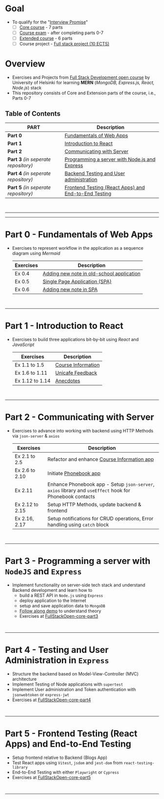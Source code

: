 # Goal
- To qualify for the "[Interview Promise](https://fullstackopen.com/en/part0/general_info#interview-promise)"
    - [ ]  [Core course](https://fullstackopen.com/en/part0/general_info#parts-and-completion) - 7 parts
    - [ ]  [Course exam](https://fullstackopen.com/en/part0/general_info#the-course-exam) - after completing parts 0-7
    - [ ]  [Extended course](https://fullstackopen.com/en/part0/general_info#parts-and-completion) - 6 parts
    - [ ]  Course project - [Full stack project (10 ECTS)](https://fullstackopen.com/en/part0/general_info#full-stack-project)

# Overview
- Exercises and Projects from [Full Stack Development open course](https://fullstackopen.com/en/) by University of Helsinki for learning **MERN** (_MongoDB, Express.js, React, Node.js_) stack
- This repository consists of Core and Extension parts of the course, i.e., Parts 0-7

## Table of Contents
| PART | Description |
| --- | --- |
| **Part 0** | [Fundamentals of Web Apps](#part-0---fundamentals-of-web-apps) |
| **Part 1** | [Introduction to React](#part-1---introduction-to-react) |
| **Part 2** | [Communicating with Server](#part-2---communicating-with-server) |
| **Part 3** _(in seperate repository)_ | [Programming a server with Node.js and Express](#part-3---programming-a-server-with-nodejs-and-express) |
| **Part 4** _(in seperate repository)_ | [Backend Testing and User administration](#part-4---testing-and-user-administration-in-express-with-supertest) |
| **Part 5** _(in seperate repository)_ | [Frontend Testing (React Apps) and End-to-End Testing ](#part-5---frontend-testing-react-apps-and-end-to-end-testing) | 
 

<br>
<hr>
<hr>

# Part 0 - Fundamentals of Web Apps
- Exercises to represent workflow in the application as a sequence diagram using _Mermaid_

    | Exercises | Description |
    | --- | --- |
    | Ex 0.4 | [Adding new note in old-school application](/part0/new-note-diagram.md) |
    | Ex 0.5 | [Single Page Application (SPA)](/part0/spa-diagram.md) |
    | Ex 0.6 | [Adding new note in SPA](/part0/spa-new-note-diagram.md) |

<br>
<hr>

# Part 1 - Introduction to React
- Exercises to build three applications bit-by-bit using _React_ and _JavaScript_

    | Exercises | Description |
    | --- | --- |
    | Ex 1.1 to 1.5 | [Course Information](/part1/courseinfo/src/App.jsx) |
    | Ex 1.6 to 1.11 | [Unicafe Feedback](/part1/unicafe-feedback/src/App.jsx) |
    | Ex 1.12 to 1.14 | [Anecdotes](/part1/anecdotes/src/App.jsx) |

<br>
<hr>

# Part 2 - Communicating with Server
- Exercises to advance into working with backend using HTTP Methods via `json-server` & `axios`

    | Exercises | Description |
    | --- | --- |
    | Ex 2.1 to 2.5 | Refactor and enhance [Course Information app](/part2/courseinfo/src/App.jsx) |
    | Ex 2.6 to 2.10 | Initiate [Phonebook app](/part2/phonebook/src/App.jsx) |
    | Ex 2.11 | Enhance Phonebook app - Setup `json-server`, `axios` library and `useEffect` hook for Phonebook contacts |
    | Ex 2.12 to 2.15 | Setup HTTP Methods, update backend & frontend |
    | Ex 2.16, 2.17 | Setup notifications for CRUD operations, Error handling using `catch` block |

<br>
<hr>

# Part 3 - Programming a server with `NodeJS` and `Express`
- Implement functionality on server-side tech stack and understand Backend development and learn how to
    - build a REST API in `Node.js` using `Express`
    - deploy application to the Internet
    - setup and save application data to `MongoDB`
    - [Follow along demo](/part3/demo/index.js) to understand theory
    - Exercises at [FullStackOpen-core-part3](https://github.com/prak112/FullStackOpen-core-part3)

<br>
<hr>

# Part 4 - Testing and User Administration in `Express`
- Structure the backend based on Model-View-Controller (MVC) architecture
- Implement Testing of Node applications with `supertest`
- Implement User administration and Token authentication with `jsonwebtoken` or `express-jwt`
- Exercises at [FullStackOpen-core-part4](https://github.com/prak112/FullStackOpen-core-part4)

<br>
<hr>

# Part 5 - Frontend Testing (React Apps) and End-to-End Testing
- Setup frontend relative to Backend (Blogs App)
- Test React apps using `Vitest`, `jsdom` and `jest-dom` from `react-testing-library`
- End-to-End Testing with either `Playwright` or `Cypress`
- Exercises at [FullStackOpen-core-part5](https://github.com/prak112/FullStackOpen-core-part5)

<br>
<hr>